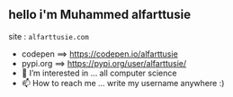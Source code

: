 ## hello i'm Muhammed alfarttusie
site : ``` alfarttusie.com ```
- codepen ==>  https://codepen.io/alfarttusie
- pypi.org ==> https://pypi.org/user/alfarttusie/
- 👀 I’m interested in ... all computer science
- 📫 How to reach me ... write my username anywhere :)
